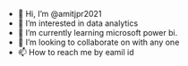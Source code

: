 - 👋 Hi, I’m @amitjpr2021
- 👀 I’m interested in data analytics
- 🌱 I’m currently learning microsoft power bi.
- 💞️ I’m looking to collaborate on with any one
- 📫 How to reach me by eamil id

<!---
amitjpr2021/amitjpr2021 is a ✨ special ✨ repository because its `README.md` (this file) appears on your GitHub profile.
You can click the Preview link to take a look at your changes.
--->
